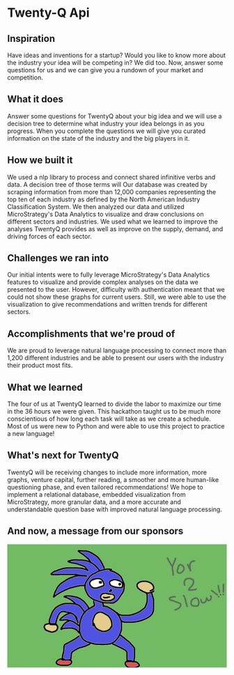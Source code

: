 # Twenty-Q Api

## Inspiration
Have ideas and inventions for a startup? Would you like to know more about the industry your idea will be competing in? We did too. Now, answer some questions for us and we can give you a rundown of your market and competition.

## What it does
Answer some questions for TwentyQ about your big idea and we will use a decision tree to determine what industry your idea belongs in as you progress. When you complete the questions we will give you curated information on the state of the industry and the big players in it.

## How we built it
We used a nlp library to process and connect shared infinitive verbs and data. A decision tree of those terms will Our database was created by scraping information from more than 12,000 companies representing the top ten of each industry as defined by the North American Industry Classification System. We then analyzed our data and utilized MicroStrategy's Data Analytics to visualize and draw conclusions on different sectors and industries. We used what we learned to improve the analyses TwentyQ provides as well as improve on the supply, demand, and driving forces of each sector.

## Challenges we ran into
Our initial intents were to fully leverage MicroStrategy's Data Analytics features to visualize and provide complex analyses on the data we presented to the user. However, difficulty with authentication meant that we could not show these graphs for current users. Still, we were able to use the visualization to give recommendations and written trends for different sectors.

## Accomplishments that we're proud of
We are proud to leverage natural language processing to connect more than 1,200 different industries and be able to present our users with the industry their product most fits.

## What we learned
The four of us at TwentyQ learned to divide the labor to maximize our time in the 36 hours we were given. This hackathon taught us to be much more conscientious of how long each task will take as we create a schedule. Most of us were new to Python and were able to use this project to practice a new language!

## What's next for TwentyQ
TwentyQ will be receiving changes to include more information, more graphs, venture capital, further reading, a smoother and more human-like questioning phase, and even tailored recommendations! We hope to implement a relational database, embedded visualization from MicroStrategy, more granular data, and a more accurate and understandable question base with improved natural language processing.

## And now, a message from our sponsors

![sanic](sanic.png)
